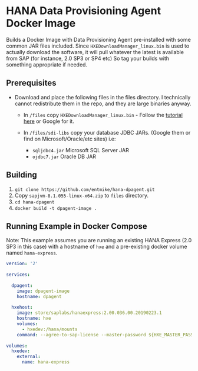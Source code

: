 # HANA Data Provisioning Agent Docker Image

Builds a Docker Image with Data Provisioning Agent pre-installed with some common JAR files included.  Since `HXEDownloadManager_linux.bin` is used to actually download the software, it will pull whatever the latest is available from SAP (for instance, 2.0 SP3 or SP4 etc)  So tag your builds with something appropriate if needed.

## Prerequisites

- Download and place the following files in the files directory.  I technically cannot redistribute them in the repo, and they are large binaries anyway.

   - In `/files` copy `HXEDownloadManager_linux.bin` - Follow the [tutorial here](https://developers.sap.com/tutorials/hxe-ua-register.html) or Google for it.
   - In `/files/sdi-libs` copy your database JDBC JARs.  (Google them or find on Microsoft/Oracle/etc sites) i.e:
     
     - `sqljdbc4.jar` Microsoft SQL Server JAR
     - `ojdbc7.jar` Oracle DB JAR

## Building

   1. `git clone https://github.com/entmike/hana-dpagent.git`
   2. Copy `sapjvm-8.1.055-linux-x64.zip` to `files` directory.
   3. `cd hana-dpagent`
   4. `docker build -t dpagent-image .`

## Running Example in Docker Compose

Note: This example assumes you are running an existing HANA Express (2.0 SP3 in this case) with a hostname of `hxe` and a pre-existing docker volume named `hana-express`.

```yaml
version: '2'
    
services:
    
  dpagent:
    image: dpagent-image
    hostname: dpagent
          
  hxehost:
    image: store/saplabs/hanaexpress:2.00.036.00.20190223.1
    hostname: hxe
    volumes:
      - hxedev:/hana/mounts
    command: --agree-to-sap-license --master-password ${HXE_MASTER_PASSWORD}
    
volumes:
  hxedev:
    external:
      name: hana-express
```

